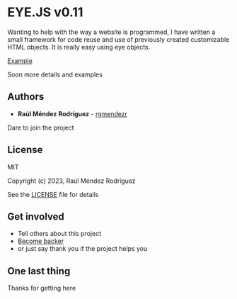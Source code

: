# EYE.JS v0.11

Wanting to help with the way a website is programmed, I have written a small framework for code reuse and use of
previously created customizable HTML objects. It is really easy using eye objects.


[Example](https://almendro.cr/eyejs/example/)


Soon more details and examples


## Authors

* **Raúl Méndez Rodríguez** - [rgmendezr](https://github.com/rgmendezr)

Dare to join the project


## License

MIT

Copyright (c) 2023, Raúl Méndez Rodríguez

See the [LICENSE](LICENSE) file for details

## Get involved

* Tell others about this project
* [Become backer](https://github.com/sponsors/rgmendezr)
* or just say thank you if the project helps you

## One last thing

Thanks for getting here
